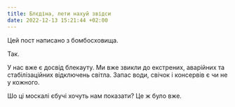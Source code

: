 ```yaml
---
title: Блєдіна, лети нахуй звідси
date: 2022-12-13 15:21:44 +02:00
---
```


Цей пост написано з бомбосховища.

Так.

У нас вже є досвід блекауту. Ми вже звикли до екстрених, аварійних та стабілізаційних відключень світла. Запас води, свічок і консервів є чи не у кожного.

Шо ці москалі єбучі хочуть нам показати? Це ж було вже.
